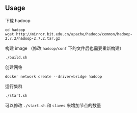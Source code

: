 
## Usage

下载 hadoop

    cd hadoop
    wget http://mirror.bit.edu.cn/apache/hadoop/common/hadoop-2.7.2/hadoop-2.7.2.tar.gz

构建 image （修改 `hadoop/conf` 下的文件后也需要重新构建）

    ./build.sh

创建网络

    docker network create --driver=bridge hadoop

运行集群

    ./start.sh

可以修改 `./start.sh` 和 `slaves` 来增加节点的数量
